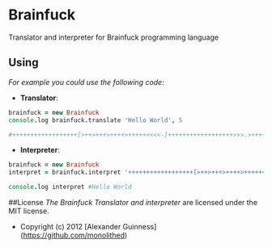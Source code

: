# Brainfuck

Translator and interpreter for Brainfuck programming language

## Using
*For example you could use the following code:*

* <b>Translator</b>:

```coffeescript
brainfuck = new Brainfuck
console.log brainfuck.translate 'Hello World', 5

#++++++++++++++++++[>++>+++>++++>+++++<<<<-]++++++++++++++++++>>>.>+++++++++++.+++++++..+++.<<<----.>>+++++++++++++++.>.+++.------.--------.<<<+.
```

* <b>Interpreter</b>:

```coffeescript
brainfuck = new Brainfuck
interpret = brainfuck.interpret '++++++++++++++++++[>++>+++>++++>+++++<<<<-]++++++++++++++++++>>>.>+++++++++++.+++++++..+++.<<<----.>>+++++++++++++++.>.+++.------.--------.<<<+.'

console.log interpret #Hello World
```

##License
*The Brainfuck Translator and interpreter* are licensed under the MIT license.

* Copyright (c) 2012 [Alexander Guinness] (https://github.com/monolithed)